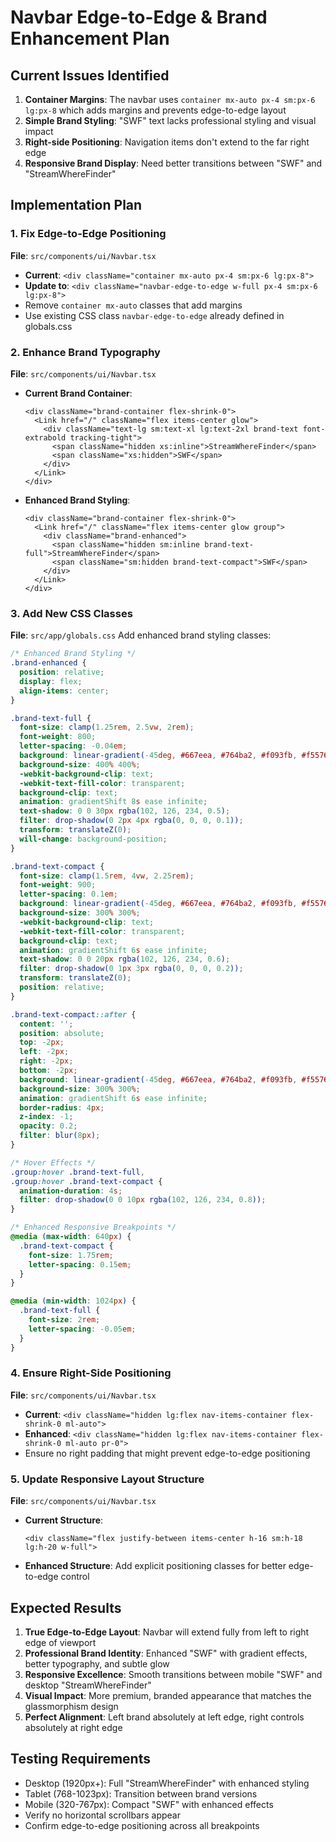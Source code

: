# Navbar Edge-to-Edge & Brand Enhancement Plan

## Current Issues Identified
1. **Container Margins**: The navbar uses `container mx-auto px-4 sm:px-6 lg:px-8` which adds margins and prevents edge-to-edge layout
2. **Simple Brand Styling**: "SWF" text lacks professional styling and visual impact
3. **Right-side Positioning**: Navigation items don't extend to the far right edge
4. **Responsive Brand Display**: Need better transitions between "SWF" and "StreamWhereFinder"

## Implementation Plan

### 1. Fix Edge-to-Edge Positioning
**File**: `src/components/ui/Navbar.tsx`
- **Current**: `<div className="container mx-auto px-4 sm:px-6 lg:px-8">`
- **Update to**: `<div className="navbar-edge-to-edge w-full px-4 sm:px-6 lg:px-8">`
- Remove `container mx-auto` classes that add margins
- Use existing CSS class `navbar-edge-to-edge` already defined in globals.css

### 2. Enhance Brand Typography
**File**: `src/components/ui/Navbar.tsx`
- **Current Brand Container**:
  ```tsx
  <div className="brand-container flex-shrink-0">
    <Link href="/" className="flex items-center glow">
      <div className="text-lg sm:text-xl lg:text-2xl brand-text font-extrabold tracking-tight">
        <span className="hidden xs:inline">StreamWhereFinder</span>
        <span className="xs:hidden">SWF</span>
      </div>
    </Link>
  </div>
  ```

- **Enhanced Brand Styling**:
  ```tsx
  <div className="brand-container flex-shrink-0">
    <Link href="/" className="flex items-center glow group">
      <div className="brand-enhanced">
        <span className="hidden sm:inline brand-text-full">StreamWhereFinder</span>
        <span className="sm:hidden brand-text-compact">SWF</span>
      </div>
    </Link>
  </div>
  ```

### 3. Add New CSS Classes
**File**: `src/app/globals.css`
Add enhanced brand styling classes:

```css
/* Enhanced Brand Styling */
.brand-enhanced {
  position: relative;
  display: flex;
  align-items: center;
}

.brand-text-full {
  font-size: clamp(1.25rem, 2.5vw, 2rem);
  font-weight: 800;
  letter-spacing: -0.04em;
  background: linear-gradient(-45deg, #667eea, #764ba2, #f093fb, #f5576c, #4facfe, #00f2fe);
  background-size: 400% 400%;
  -webkit-background-clip: text;
  -webkit-text-fill-color: transparent;
  background-clip: text;
  animation: gradientShift 8s ease infinite;
  text-shadow: 0 0 30px rgba(102, 126, 234, 0.5);
  filter: drop-shadow(0 2px 4px rgba(0, 0, 0, 0.1));
  transform: translateZ(0);
  will-change: background-position;
}

.brand-text-compact {
  font-size: clamp(1.5rem, 4vw, 2.25rem);
  font-weight: 900;
  letter-spacing: 0.1em;
  background: linear-gradient(-45deg, #667eea, #764ba2, #f093fb, #f5576c);
  background-size: 300% 300%;
  -webkit-background-clip: text;
  -webkit-text-fill-color: transparent;
  background-clip: text;
  animation: gradientShift 6s ease infinite;
  text-shadow: 0 0 20px rgba(102, 126, 234, 0.6);
  filter: drop-shadow(0 1px 3px rgba(0, 0, 0, 0.2));
  transform: translateZ(0);
  position: relative;
}

.brand-text-compact::after {
  content: '';
  position: absolute;
  top: -2px;
  left: -2px;
  right: -2px;
  bottom: -2px;
  background: linear-gradient(-45deg, #667eea, #764ba2, #f093fb, #f5576c);
  background-size: 300% 300%;
  animation: gradientShift 6s ease infinite;
  border-radius: 4px;
  z-index: -1;
  opacity: 0.2;
  filter: blur(8px);
}

/* Hover Effects */
.group:hover .brand-text-full,
.group:hover .brand-text-compact {
  animation-duration: 4s;
  filter: drop-shadow(0 0 10px rgba(102, 126, 234, 0.8));
}

/* Enhanced Responsive Breakpoints */
@media (max-width: 640px) {
  .brand-text-compact {
    font-size: 1.75rem;
    letter-spacing: 0.15em;
  }
}

@media (min-width: 1024px) {
  .brand-text-full {
    font-size: 2rem;
    letter-spacing: -0.05em;
  }
}
```

### 4. Ensure Right-Side Positioning
**File**: `src/components/ui/Navbar.tsx`
- **Current**: `<div className="hidden lg:flex nav-items-container flex-shrink-0 ml-auto">`
- **Enhanced**: `<div className="hidden lg:flex nav-items-container flex-shrink-0 ml-auto pr-0">`
- Ensure no right padding that might prevent edge-to-edge positioning

### 5. Update Responsive Layout Structure
**File**: `src/components/ui/Navbar.tsx`
- **Current Structure**:
  ```tsx
  <div className="flex justify-between items-center h-16 sm:h-18 lg:h-20 w-full">
  ```
- **Enhanced Structure**: Add explicit positioning classes for better edge-to-edge control

## Expected Results
1. **True Edge-to-Edge Layout**: Navbar will extend fully from left to right edge of viewport
2. **Professional Brand Identity**: Enhanced "SWF" with gradient effects, better typography, and subtle glow
3. **Responsive Excellence**: Smooth transitions between mobile "SWF" and desktop "StreamWhereFinder"
4. **Visual Impact**: More premium, branded appearance that matches the glassmorphism design
5. **Perfect Alignment**: Left brand absolutely at left edge, right controls absolutely at right edge

## Testing Requirements
- Desktop (1920px+): Full "StreamWhereFinder" with enhanced styling
- Tablet (768-1023px): Transition between brand versions
- Mobile (320-767px): Compact "SWF" with enhanced effects
- Verify no horizontal scrollbars appear
- Confirm edge-to-edge positioning across all breakpoints